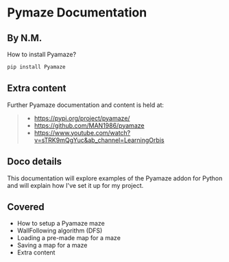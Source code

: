 __Pymaze Documentation__
===============

By N.M.
---------------

How to install Pyamaze?
```py
pip install Pyamaze
```

## __Extra content__
Further Pyamaze documentation and content is held at:
>
> - https://pypi.org/project/pyamaze/
> - https://github.com/MAN1986/pyamaze
> - https://www.youtube.com/watch?v=sTRK9mQgYuc&ab_channel=LearningOrbis

## __Doco details__
This documentation will explore examples of the Pyamaze addon for
Python and will explain how I've set it up for my project.

## __Covered__
- How to setup a Pyamaze maze
- WallFollowing algorithm (DFS)
- Loading a pre-made map for a maze
- Saving a map for a maze
- Extra content